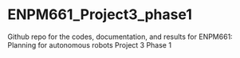 # ENPM661_Project3_phase1
Github repo for the codes, documentation, and results for ENPM661: Planning for autonomous robots Project 3 Phase 1
